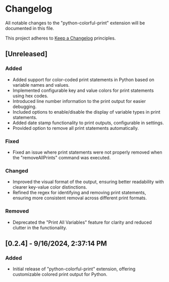 
# Changelog

All notable changes to the "python-colorful-print" extension will be documented in this file.

This project adheres to [Keep a Changelog](http://keepachangelog.com/) principles.

## [Unreleased]
### Added
- Added support for color-coded print statements in Python based on variable names and values.
- Implemented configurable key and value colors for print statements using hex codes.
- Introduced line number information to the print output for easier debugging.
- Included options to enable/disable the display of variable types in print statements.
- Added date stamp functionality to print outputs, configurable in settings.
- Provided option to remove all print statements automatically.

### Fixed
- Fixed an issue where print statements were not properly removed when the "removeAllPrints" command was executed.

### Changed
- Improved the visual format of the output, ensuring better readability with clearer key-value color distinctions.
- Refined the regex for identifying and removing print statements, ensuring more consistent removal across different print formats.

### Removed
- Deprecated the "Print All Variables" feature for clarity and reduced clutter in the functionality.

## [0.2.4] - 9/16/2024, 2:37:14 PM
### Added
- Initial release of "python-colorful-print" extension, offering customizable colored print output for Python.
